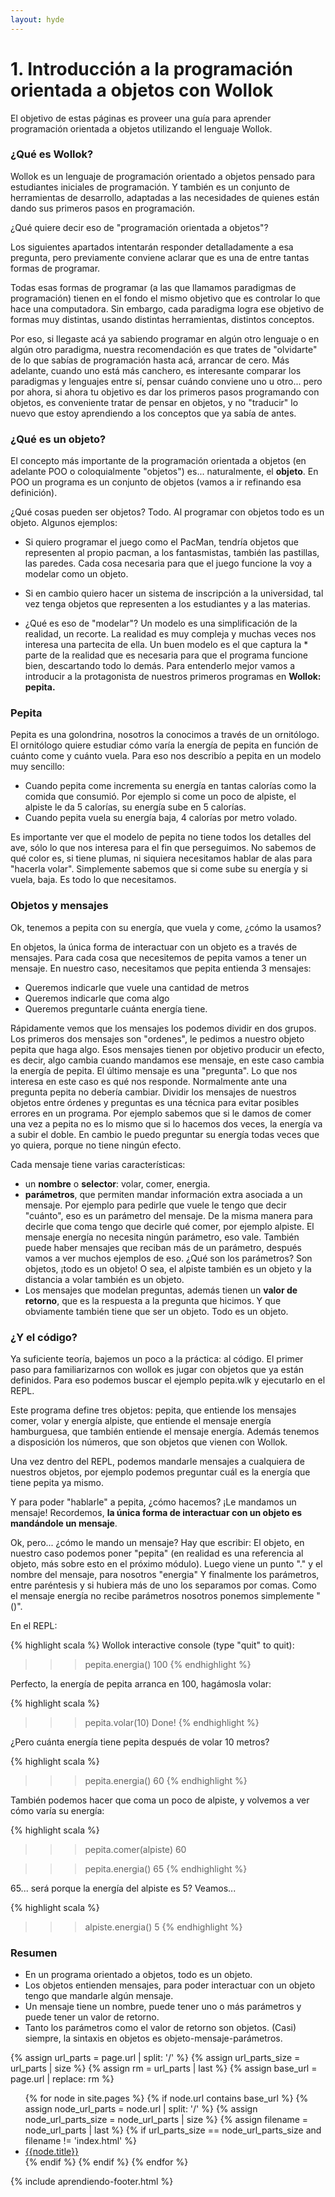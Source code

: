 ```yaml
---
layout: hyde
---
```


# 1. Introducción a la programación orientada a objetos con Wollok
El objetivo de estas páginas es proveer una guía para aprender programación orientada a objetos utilizando el lenguaje Wollok.

### ¿Qué es Wollok?

Wollok es un lenguaje de programación orientado a objetos pensado para estudiantes iniciales de programación. Y también es un conjunto de herramientas de desarrollo, adaptadas a las necesidades de quienes están dando sus primeros pasos en programación.

¿Qué quiere decir eso de "programación orientada a objetos"? 

Los siguientes apartados intentarán responder detalladamente a esa pregunta, pero previamente conviene aclarar que es una de entre tantas formas de programar. 

Todas esas formas de programar (a las que llamamos paradigmas de programación) tienen en el fondo el mismo objetivo que es controlar lo que hace una computadora. Sin embargo, cada paradigma logra ese objetivo de formas muy distintas, usando distintas herramientas, distintos conceptos.

Por eso, si llegaste acá ya sabiendo programar en algún otro lenguaje o en algún otro paradigma, nuestra recomendación es que trates de "olvidarte" de lo que sabías de programación hasta acá, arrancar de cero. Más adelante, cuando uno está más canchero, es interesante comparar los paradigmas y lenguajes entre sí, pensar cuándo conviene uno u otro... pero por ahora, si ahora tu objetivo es dar los primeros pasos programando con objetos, es conveniente tratar de pensar en objetos, y no "traducir" lo nuevo que estoy aprendiendo a los conceptos que ya sabía de antes. 


### ¿Qué es un objeto?

El concepto más importante de la programación orientada a objetos (en adelante POO o coloquialmente "objetos") es... naturalmente, el **objeto**. En POO un programa es un conjunto de objetos (vamos a ir refinando esa definición).

¿Qué cosas pueden ser objetos? Todo. Al programar con objetos todo es un objeto. 
Algunos ejemplos:

* Si quiero programar el juego como el PacMan, tendría objetos que representen al propio pacman, a los fantasmistas, también las pastillas, las paredes. Cada cosa necesaria para que el juego funcione la voy a modelar como un objeto. 
* Si en cambio quiero hacer un sistema de inscripción a la universidad, tal vez tenga objetos que representen a los estudiantes y a las materias.


* ¿Qué es eso de "modelar"?
Un modelo es una simplificación de la realidad, un recorte. La realidad es muy compleja y muchas veces nos interesa una partecita de ella. Un buen modelo es el que captura la * parte de la realidad que es necesaria para que el programa funcione bien, descartando 
todo lo demás. 
Para entenderlo mejor vamos a introducir a la protagonista de nuestros primeros programas en **Wollok: pepita.**

### Pepita

Pepita es una golondrina, nosotros la conocimos a través de un ornitólogo. El ornitólogo quiere estudiar cómo varía la energía de pepita en función de cuánto come y cuánto vuela. Para eso nos describío a pepita en un modelo muy sencillo:

* Cuando pepita come incrementa su energía en tantas calorías como la comida que consumió. Por ejemplo si come un poco de alpiste, el alpiste le da 5 calorías, su energía sube en 5 calorías.
* Cuando pepita vuela su energía baja, 4 calorías por metro volado.

Es importante ver que el modelo de pepita no tiene todos los detalles del ave, sólo lo que nos interesa para el fin que perseguimos. No sabemos de qué color es, si tiene plumas, ni siquiera necesitamos hablar de alas para "hacerla volar". Simplemente sabemos que si come sube su energía y si vuela, baja. Es todo lo que necesitamos.

### Objetos y mensajes

Ok, tenemos a pepita con su energía, que vuela y come, ¿cómo la usamos?

En objetos, la única forma de interactuar con un objeto es a través de mensajes. Para cada cosa que necesitemos de pepita vamos a tener un mensaje. En nuestro caso, necesitamos que pepita entienda 3 mensajes:

* Queremos indicarle que vuele una cantidad de metros
* Queremos indicarle que coma algo
* Queremos preguntarle cuánta energía tiene.

Rápidamente vemos que los mensajes los podemos dividir en dos grupos. Los primeros dos mensajes son "ordenes", le pedimos a nuestro objeto pepita que haga algo. Esos mensajes tienen por objetivo producir un efecto, es decir, algo cambia cuando mandamos ese mensaje, en este caso cambia la energía de pepita. 
El último mensaje es una "pregunta". Lo que nos interesa en este caso es qué nos responde. Normalmente ante una pregunta pepita no debería cambiar. 
Dividir los mensajes de nuestros objetos entre órdenes y preguntas es una técnica para evitar posibles errores en un programa. Por ejemplo sabemos que si le damos de comer una vez a pepita no es lo mismo que si lo hacemos dos veces, la energía va a subir el doble. En cambio le puedo preguntar su energía todas veces que yo quiera, porque no tiene ningún efecto.

Cada mensaje tiene varias características:

* un **nombre** o **selector**: volar, comer, energia.
* **parámetros**, que permiten mandar información extra asociada a un mensaje. Por ejemplo para pedirle que vuele le tengo que decir "cuánto", eso es un parámetro del mensaje. De la misma manera para decirle que coma tengo que decirle qué comer, por ejemplo alpiste. El mensaje energía no necesita ningún parámetro, eso vale. También puede haber mensajes que reciban más de un parámetro, después vamos a ver muchos ejemplos de eso.
¿Qué son los parámetros? Son objetos, ¡todo es un objeto! O sea, el alpiste también es un objeto y la distancia a volar también es un objeto.
* Los mensajes que modelan preguntas, además tienen un **valor de retorno**, que es la respuesta a la pregunta que hicimos. Y que obviamente también tiene que ser un objeto. Todo es un objeto.

### ¿Y el código?

Ya suficiente teoría, bajemos un poco a la práctica: al código. El primer paso para familiarizarnos con wollok es jugar con objetos que ya están definidos. Para eso podemos buscar el ejemplo pepita.wlk y ejecutarlo en el REPL.

Este programa define tres objetos:
pepita, que entiende los mensajes comer, volar y energía
alpiste, que entiende el mensaje energía
hamburguesa, que también entiende el mensaje energía.
Además tenemos a disposición los números, que son objetos que vienen con Wollok.


Una vez dentro del REPL, podemos mandarle mensajes a cualquiera de nuestros objetos, por ejemplo podemos preguntar cuál es la energía que tiene pepita ya mismo. 

Y para poder "hablarle" a pepita, ¿cómo hacemos? ¡Le mandamos un mensaje!
Recordemos, **la única forma de interactuar con un objeto es mandándole un mensaje**.

Ok, pero... ¿cómo le mando un mensaje?
Hay que escribir:
El objeto, en nuestro caso podemos poner "pepita" (en realidad es una referencia al objeto, más sobre esto en el próximo módulo).
Luego viene un punto "." y el nombre del mensaje, para nosotros "energia"
Y finalmente los parámetros, entre paréntesis y si hubiera más de uno los separamos por comas. Como el mensaje energía no recibe parámetros nosotros ponemos simplemente "()".

En el REPL:

{% highlight scala %}
Wollok interactive console (type "quit" to quit): 
>>> pepita.energia()
100
{% endhighlight %}


Perfecto, la energía de pepita arranca en 100, hagámosla volar:

{% highlight scala %}
>>> pepita.volar(10)
Done!
{% endhighlight %}


¿Pero cuánta energía tiene pepita después de volar 10 metros?

{% highlight scala %}
>>> pepita.energia()
60
{% endhighlight %}


También podemos hacer que coma un poco de alpiste, y volvemos a ver cómo varía su energía:

{% highlight scala %}
>>> pepita.comer(alpiste)
60

>>> pepita.energia()
65
{% endhighlight %}


65... será porque la energía del alpiste es 5? Veamos...

{% highlight scala %}
>>> alpiste.energia()
5
{% endhighlight %}


###  Resumen

* En un programa orientado a objetos, todo es un objeto.
* Los objetos entienden mensajes, para poder interactuar con un objeto tengo que mandarle algún mensaje.
* Un mensaje tiene un nombre, puede tener uno o más parámetros y puede tener un valor de retorno.
* Tanto los parámetros como el valor de retorno son objetos.
(Casi) siempre, la sintaxis en objetos es objeto-mensaje-parámetros.


{% assign url_parts = page.url | split: '/' %}
{% assign url_parts_size = url_parts | size %}
{% assign rm = url_parts | last %}
{% assign base_url = page.url | replace: rm %}

<ul>
{% for node in site.pages %}
  {% if node.url contains base_url %}
    {% assign node_url_parts = node.url | split: '/' %}
    {% assign node_url_parts_size = node_url_parts | size %}
    {% assign filename = node_url_parts | last %}
    {% if url_parts_size == node_url_parts_size and filename != 'index.html' %}
      <li><a href='{{node.url}}'>{{node.title}}</a></li>
    {% endif %}
  {% endif %}
{% endfor %}
</ul>

{% include aprendiendo-footer.html %}